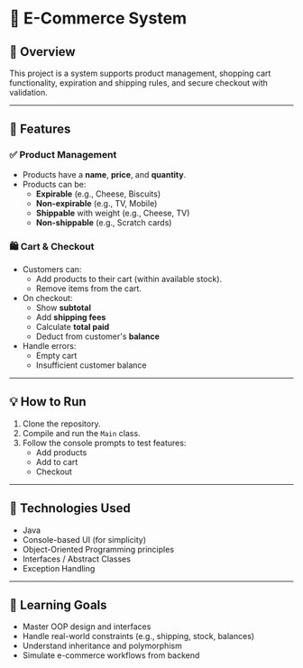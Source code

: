 # 🛒  E-Commerce System

## 📌 Overview

This project is a  system supports product management, shopping cart functionality, expiration and shipping rules, and secure checkout with validation.

---

## 🚀 Features

### ✅ Product Management
- Products have a **name**, **price**, and **quantity**.
- Products can be:
  - **Expirable** (e.g., Cheese, Biscuits)
  - **Non-expirable** (e.g., TV, Mobile)
  - **Shippable** with weight (e.g., Cheese, TV)
  - **Non-shippable** (e.g., Scratch cards)

### 🛍️ Cart & Checkout
- Customers can:
  - Add products to their cart (within available stock).
  - Remove items from the cart.
- On checkout:
  - Show **subtotal**
  - Add **shipping fees**
  - Calculate **total paid**
  - Deduct from customer's **balance**
- Handle errors:
  - Empty cart
  - Insufficient customer balance
---

## 💡 How to Run

1. Clone the repository.
2. Compile and run the `Main` class.
3. Follow the console prompts to test features:
   - Add products
   - Add to cart
   - Checkout

---

## 🔧 Technologies Used

- Java 
- Console-based UI (for simplicity)
- Object-Oriented Programming principles
- Interfaces / Abstract Classes
- Exception Handling

---

## 🧠 Learning Goals

- Master OOP design and interfaces
- Handle real-world constraints (e.g., shipping, stock, balances)
- Understand inheritance and polymorphism
- Simulate e-commerce workflows from backend
